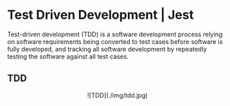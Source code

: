 # Test Driven Development | Jest

Test-driven development (TDD) is a software development process relying on software requirements being converted to test cases before software is fully developed, and tracking all software development by repeatedly testing the software against all test cases.

## TDD

<div align="center">
![TDD](./img/tdd.jpg)
</div>

